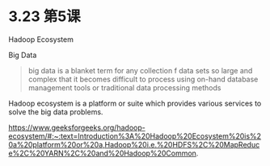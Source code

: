 # 3.23 第5课

Hadoop Ecosystem

Big Data

> big data is a blanket term for any collection f data sets so large and complex that it becomes difficult to process using on-hand database management tools or traditional data processing methods

Hadoop ecosystem is a platform or suite which provides various services to solve the big data problems. 

https://www.geeksforgeeks.org/hadoop-ecosystem/#:~:text=Introduction%3A%20Hadoop%20Ecosystem%20is%20a%20platform%20or%20a,Hadoop%20i.e.%20HDFS%2C%20MapReduce%2C%20YARN%2C%20and%20Hadoop%20Common.